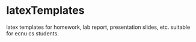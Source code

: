 # latexTemplates
latex templates for homework, lab report, presentation slides, etc.
suitable for ecnu cs students.
